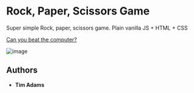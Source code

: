 # Rock, Paper, Scissors Game

Super simple Rock, paper, scissors game. Plain vanilla JS + HTML + CSS

[Can you beat the computer?](https://timothydadams.github.io/rps/)

![image](https://user-images.githubusercontent.com/2312703/84582609-fed68400-ada2-11ea-8172-43206dffcc5c.png)

## Authors

* **Tim Adams**



